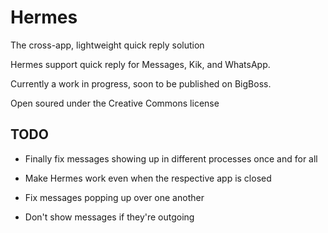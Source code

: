 Hermes
===========

The cross-app, lightweight quick reply solution

Hermes support quick reply for Messages, Kik, and WhatsApp.

Currently a work in progress, soon to be published on BigBoss.

Open soured under the Creative Commons license

TODO
------------

* Finally fix messages showing up in different processes once and for all

* Make Hermes work even when the respective app is closed

* Fix messages popping up over one another

* Don't show messages if they're outgoing
